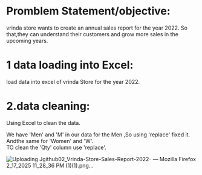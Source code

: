 # Promblem Statement/objective:
vrinda store wants to create an annual sales report for the year 2022. So that,they can understand their customers and grow more sales in the upcoming years.
# 1 data loading into Excel:
load data into excel of vrinda Store for the year 2022.
# 2.data cleaning:
Using Excel to clean the data.

We have 'Men' and 'M' in our data for the Men ,So using 'replace' fixed it. Andthe same for 'Women' and 'W'.  
TO clean the 'Qty' column use 'replace'.



![Uploading Jgithub02_Vrinda-Store-Sales-Report-2022- — Mozilla Firefox 2_17_2025 11_28_36 PM (1)(1).png…]()
